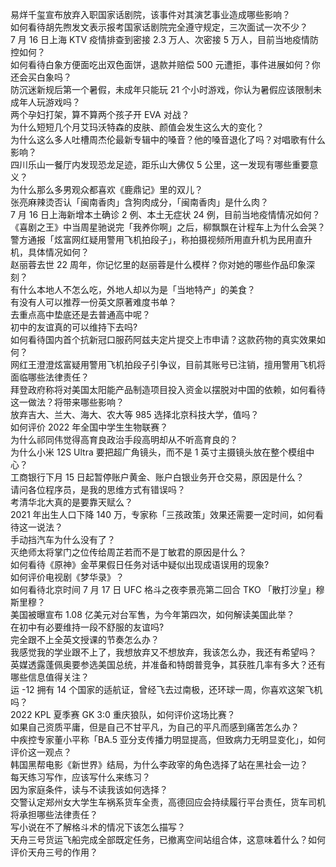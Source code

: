 易烊千玺宣布放弃入职国家话剧院，该事件对其演艺事业造成哪些影响？  
如何看待胡先煦发文表示报考国家话剧院完全遵守规定，三次面试一次不少？  
7 月 16 日上海 KTV 疫情排查到密接 2.3 万人、次密接 5 万人，目前当地疫情防控如何？  
如何看待白象方便面吃出双色面饼，退款并赔偿 500 元遭拒，事件进展如何？你还会买白象吗？  
防沉迷新规后第一个暑假，未成年只能玩 21 个小时游戏，你认为暑假应该限制未成年人玩游戏吗？  
两个孕妇打架，算不算两个孩子开 EVA 对战？  
为什么短短几个月艾玛沃特森的皮肤、颜值会发生这么大的变化？  
为什么这么多人吐槽周杰伦最新专辑中的嗓音？他的嗓音退化了吗？对唱歌有什么影响？  
四川乐山一餐厅内发现恐龙足迹，距乐山大佛仅 5 公里，这一发现有哪些重要意义？  
为什么那么多男观众都喜欢《鹿鼎记》里的双儿？  
张亮麻辣烫否认「闽南香肉」含狗肉成分，「闽南香肉」是什么肉？  
7 月 16 日上海新增本土确诊 2 例、本土无症状 24 例，目前当地疫情情况如何？  
《喜剧之王》中当周星驰说完「我养你啊」之后，柳飘飘在计程车上为什么会哭？  
警方通报「炫富网红疑用警用飞机拍段子」，称拍摄视频所用直升机为民用直升机，具体情况如何？  
赵丽蓉去世 22 周年，你记忆里的赵丽蓉是什么模样？你对她的哪些作品印象深刻？  
有什么本地人不怎么吃，外地人却以为是「当地特产」的美食？  
有没有人可以推荐一份英文原著难度书单？  
去重点高中垫底还是去普通高中呢？  
初中的友谊真的可以维持下去吗?  
如何看待国内首个抗新冠口服药阿兹夫定片提交上市申请？这款药物的真实效果如何？  
网红王澄澄炫富疑用警用飞机拍段子引争议，目前其账号已注销，擅用警用飞机将面临哪些法律责任？  
拜登政府称将对美国太阳能产品制造项目投入资金以摆脱对中国的依赖，如何看待这一做法？将带来哪些影响？  
放弃吉大、兰大、海大、农大等 985 选择北京科技大学，值吗？  
如何评价 2022 年全国中学生生物联赛？  
为什么祁同伟觉得高育良政治手段高明却从不听高育良的？  
为什么小米 12S Ultra 要把超广角镜头，而不是 1 英寸主摄镜头放在整个模组中心？  
工商银行下月 15 日起暂停账户黄金、账户白银业务开仓交易，原因是什么？  
请问各位程序员，是我的思维方式有错误吗？  
考清华北大真的是要靠天赋么？  
2021 年出生人口下降 140 万，专家称「三孩政策」效果还需要一定时间，如何看待这一说法？  
手动挡汽车为什么没有了？  
灭绝师太将掌门之位传给周芷若而不是丁敏君的原因是什么？  
如何看待《原神》金苹果假日任务对话中疑似出现成语误用的现象?  
如何评价电视剧《梦华录》？  
如何看待北京时间 7 月 17 日 UFC 格斗之夜李景亮第二回合 TKO 「散打沙皇」穆斯里穆？  
美国被曝宣布 1.08 亿美元对台军售，为今年第四次，如何解读美国此举？  
在初中有必要维持一段不舒服的友谊吗?  
完全跟不上全英文授课的节奏怎么办？  
我感觉我的学业跟不上了，我想放弃又不想放弃，我该怎么办，我还有希望吗？  
英媒透露蓬佩奥要参选美国总统，并准备和特朗普竞争，其获胜几率有多大？还有哪些信息值得关注？  
运 -12 拥有 14 个国家的适航证，曾经飞去过南极，还环球一周，你喜欢这架飞机吗？  
2022 KPL 夏季赛 GK 3:0 重庆狼队，如何评价这场比赛？  
如果自己资质平庸，但是自己不甘平凡，为自己的平凡而感到痛苦怎么办？  
中疾控专家董小平称「BA.5 亚分支传播力明显提高，但致病力无明显变化」，如何评价这一观点？  
韩国黑帮电影《新世界》结局，为什么李政宰的角色选择了站在黑社会一边？  
每天练习写作，应该写什么来练习？  
因为家庭条件，读与不读我该如何选择？  
交警认定郑州女大学生车祸系货车全责，高德回应会持续履行平台责任，货车司机将承担哪些法律责任？  
写小说在不了解格斗术的情况下该怎么描写？  
天舟三号货运飞船完成全部既定任务，已撤离空间站组合体，这意味着什么？如何评价天舟三号的作用？  
